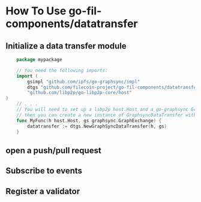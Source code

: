 # How To Use go-fil-components/datatransfer

## Initialize a data transfer module
```go
    package mypackage

    // You need the following imports:
    import (
    	gsimpl "github.com/ipfs/go-graphsync/impl"
        dtgs "github.com/filecoin-project/go-fil-components/datatransfer"
    	"github.com/libp2p/go-libp2p-core/host"
)
    // . . .
    // You will need to set up a libp2p host.Host and a go-graphsync GraphExchange.
    // then you can create a new instance of GraphsyncDataTransfer with:
    func MyFunc(h host.Host, gs graphsync.GraphExchange) {
        datatransfer := dtgs.NewGraphSyncDataTransfer(h, gs)
    }
```
## open a push/pull request
## Subscribe to events
## Register a validator